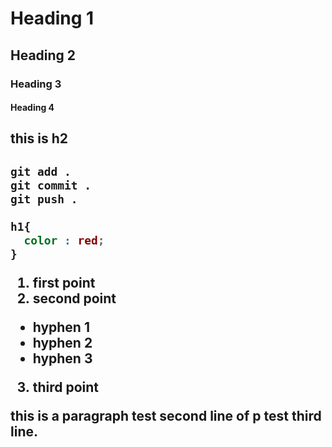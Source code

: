 # Heading 1
## Heading 2
### Heading 3
#### Heading 4

<h2> this is h2 <h2>

```html
git add .
git commit .
git push .
```

```css
h1{
  color : red;
}
```

1. first point
2. second point
  -  hyphen 1
  -  hyphen 2
- hyphen 3
3. third point



<p>this is a paragraph test 
second line of p test
third line.<p>


